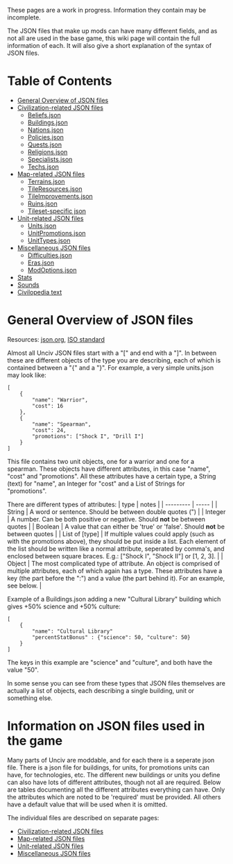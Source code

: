 These pages are a work in progress. Information they contain may be incomplete.


The JSON files that make up mods can have many different fields, and as not all are used in the base game, this wiki page will contain the full information of each. It will also give a short explanation of the syntax of JSON files.

# Table of Contents
* [General Overview of JSON files](#general-overview-of-json-files)
* [Civilization-related JSON files](Civilization-related-JSON-files.md)
    * [Beliefs.json](Civilization-related-JSON-files.md#beliefsjson)
    * [Buildings.json](Civilization-related-JSON-files.md#buildingsjson)
    * [Nations.json](Civilization-related-JSON-files.md#nationsjson)
    * [Policies.json](Civilization-related-JSON-files.md#policiesjson)
    * [Quests.json](Civilization-related-JSON-files.md#questsjson)
    * [Religions.json](Civilization-related-JSON-files.md#religionsjson)
    * [Specialists.json](Civilization-related-JSON-files.md#specialistsjson)
    * [Techs.json](Civilization-related-JSON-files.md#techsjson)
* [Map-related JSON files](Map-related-JSON-files.md)
    * [Terrains.json](Map-related-JSON-files.md#terrainsjson)
    * [TileResources.json](Map-related-JSON-files.md#tileresourcesjson)
    * [TileImprovements.json](Map-related-JSON-files.md#tileimprovementsjson)
    * [Ruins.json](Map-related-JSON-files.md#ruinsjson)
    * [Tileset-specific json](Map-related-JSON-files.md#tileset-specific-json)
* [Unit-related JSON files](Unit-related-JSON-files.md)
    * [Units.json](Unit-related-JSON-files.md#unitsjson)
    * [UnitPromotions.json](Unit-related-JSON-files.md#unitpromotionsjson)
    * [UnitTypes.json](Unit-related-JSON-files.md#unittypesjson)
* [Miscellaneous JSON files](Miscellaneous-JSON-files.md)
    * [Difficulties.json](Miscellaneous-JSON-files.md#difficultiesjson)
    * [Eras.json](Miscellaneous-JSON-files.md#erasjson)
    * [ModOptions.json](Miscellaneous-JSON-files.md#modoptionsjson)
* [Stats](Map-related-JSON-files.md#stats)
* [Sounds](Unit-related-JSON-files.md#sounds)
* [Civilopedia text](Miscellaneous-JSON-files.md#civilopedia-text)


# General Overview of JSON files

Resources: [json.org](https://www.json.org/), [ISO standard](https://standards.iso.org/ittf/PubliclyAvailableStandards/c071616_ISO_IEC_21778_2017.zip)

Almost all Unciv JSON files start with a "[" and end with a "]". In between these are different objects of the type you are describing, each of which is contained between a "{" and a "}". For example, a very simple units.json may look like:
```
[
    {
        "name": "Warrior",
        "cost": 16
    },
    {
        "name": "Spearman",
        "cost": 24,
        "promotions": ["Shock I", "Drill I"]
    }
]
```
This file contains two unit objects, one for a warrior and one for a spearman. These objects have different attributes, in this case "name", "cost" and "promotions". All these attributes have a certain type, a String (text) for "name", an Integer for "cost" and a List of Strings for "promotions".

There are different types of attributes:
| type | notes |
| --------- | ----- |
| String | A word or sentence. Should be between double quotes (") |
| Integer | A number. Can be both positive or negative. Should **not** be between quotes |
| Boolean | A value that can either be 'true' or 'false'. Should **not** be between quotes |
| List of [type] | If multiple values could apply (such as with the promotions above), they should be put inside a list. Each element of the list should be written like a normal attribute, seperated by comma's, and enclosed between square braces. E.g.: ["Shock I", "Shock II"] or [1, 2, 3]. |
| Object | The most complicated type of attribute. An object is comprised of multiple attributes, each of which again has a type. These attributes have a key (the part before the ":") and a value (the part behind it). For an example, see below. |

Example of a Buildings.json adding a new "Cultural Library" building which gives +50% science and +50% culture:
```
[
    {
        "name": "Cultural Library"
        "percentStatBonus" : {"science": 50, "culture": 50}
    }
]
```
The keys in this example are "science" and "culture", and both have the value "50".

In some sense you can see from these types that JSON files themselves are actually a list of objects, each describing a single building, unit or something else.


# Information on JSON files used in the game

Many parts of Unciv are moddable, and for each there is a seperate json file. There is a json file for buildings, for units, for promotions units can have, for technologies, etc. The different new buildings or units you define can also have lots of different attributes, though not all are required. Below are tables documenting all the different attributes everything can have. Only the attributes which are noted to be 'required' must be provided. All others have a default value that will be used when it is omitted.

The individual files are described on separate pages:

* [Civilization-related JSON files](Civilization-related-JSON-files.md)
* [Map-related JSON files](Map-related-JSON-files.md)
* [Unit-related JSON files](Unit-related-JSON-files.md)
* [Miscellaneous JSON files](Miscellaneous-JSON-files.md)
